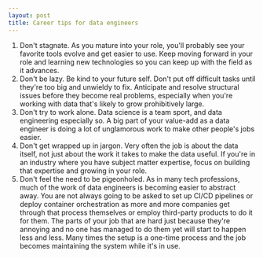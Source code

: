 ```yaml
---
layout: post
title: Career tips for data engineers
---
```



1. Don't stagnate. As you mature into your role, you'll probably see your favorite tools evolve and get easier to use. Keep moving forward in your role and learning new technologies so you can keep up with the field as it advances.
2. Don't be lazy. Be kind to your future self. Don't put off difficult tasks until they're too big and unwieldy to fix. Anticipate and resolve structural issues before they become real problems, especially when you're working with data that's likely to grow prohibitively large. 
3. Don't try to work alone. Data science is a team sport, and data engineering especially so. A big part of your value-add as a data engineer is doing a lot of unglamorous work to make other people's jobs easier. 
4. Don't get wrapped up in jargon. Very often the job is about the data itself, not just about the work it takes to make the data useful. If you're in an industry where you have subject matter expertise, focus on building that expertise and growing in your role.
5. Don't feel the need to be pigeonholed. As in many tech professions, much of the work of data engineers is becoming easier to abstract away. You are not always going to be asked to set up CI/CD pipelines or deploy container orchestration as more and more companies get through that process themselves or employ third-party products to do it for them. The parts of your job that are hard just because they're annoying and no one has managed to do them yet will start to happen less and less. Many times the setup is a one-time process and the job becomes maintaining the system while it's in use. 
